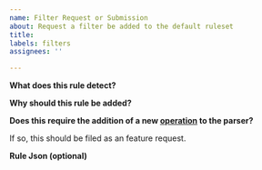 ```yaml
---
name: Filter Request or Submission
about: Request a filter be added to the default ruleset
title: 
labels: filters
assignees: ''

---
```

**What does this rule detect?**

**Why should this rule be added?**

**Does this require the addition of a new [operation](https://microsoft.github.io/AttackSurfaceAnalyzer/api/AttackSurfaceAnalyzer.Types.OPERATION.html) to the parser?**

If so, this should be filed as an feature request.

**Rule Json (optional)**
